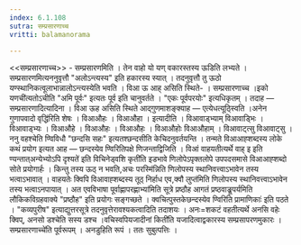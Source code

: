 ```yaml
---
index: 6.1.108
sutra: सम्प्रसारणाच्च
vritti: balamanorama

---
```

<<सम्प्रसारणाच्च>> - सम्प्रसारणमिति । तेन वाहो यो यण् वकारस्तस्य ऊडिति लभ्यते । सम्प्रसारणमित्यननुवृत्तौ "अलोऽन्त्यस्य" इति हकारस्य स्यात् । तदनुवृत्तौ तु ऊठो यण्स्थानिकत्वूलाभान्नालोऽन्त्यस्येति भवति । विआ ऊ आह् असिति स्थिते- । सम्प्रसारणाच्च ।इको यणची॑त्यतोऽचीति "अमि पूर्वः" इत्यतः पूर्व इति चानुवर्तते । "एकः पूर्वपरयोः" इत्यधिकृतम् । तदाह — सम्प्रसारणादित्यादिना । विआ ऊह असिति स्थिते आद्गुणमाशङ्क्याह — एत्येधत्यूठ्स्विति ।अनेन गुणापवादो वृद्धि॑रिति शेषः । विआऔहः । विआऔहा । इत्यादीति । विआवाड्भ्याम् विआवाड्भिः । विआवाड्भ्यः । विआऔहे । विआऔहः । विआऔहः । विआऔहोः विआऔहाम् । विआवाट्त्सु विआवाट्सु । ननु वहश्चेति ण्विविधौ "छन्दसि सहः" इत्यतश्छन्दसीति केचिदनुवर्तयन्ति । तन्मते विआआह्शब्दस्य लोके कथं प्रयोग इत्यत आह — छन्दस्येव ण्विरितिपक्षे णिजन्ताद्विजिति । विआं वाहयतीत्यर्थे वाह् इ इति ण्यन्तात्अन्येभ्योऽपि दृश्यते॑ इति विचिनेड्वशि कृती॑ति इडभावे णिलोपेऽपृक्तलोपे उपपदसमासे विआआह्शब्दो सोते प्रयोगार्हः । किन्तु तस्य ऊठ् न भवति,अचः परस्मि॑न्निति णिलोपस्य स्थानिवत्त्वाऽभावेन तस्य भत्वाऽभावात् । वाहयतेः क्विपि विआवाह्शब्दस्य तूठ् निर्हाध एव,क्वौ लुप्त॑मिति णिलोपस्य स्थानिवत्त्वाऽभावेन तस्य भत्वाऽनपायात् । अत एवविभाषा पूर्वाह्णापरह्णाभ्या॑मिति सूत्रे प्रष्ठौह आगतं प्रष्ठवाङ्रूपर्यमिति लौकिकविग्रहवाक्ये "प्रष्ठौह" इति प्रयोगः सङ्गच्छते । क्वचित्पुस्तकेछन्दस्येव ण्विरिति प्रामाणिकाः॑ इति पठते । "कव्यपुरीष" इत्याद्युत्तरसूत्रे तदनुवृत्तेरावश्यकत्वादिति तदाशयः । अनः=शकटं वहतीत्यर्थे अनसि वहेः क्विप्, अनसो डश्चेति सस्य डश्च ।वचिस्वपियजादीनां किती॑ति यजादित्वाद्वकारस्य सम्प्रसापरणमुकारः ।सम्प्रसारणाच्चे॑ति पूर्वरूपम् । अनडुहिति रूपं । ततः सुबुत्पत्तिः ।